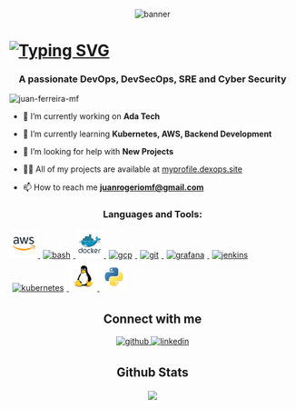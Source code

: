 <p align="center">
  <img src="https://capsule-render.vercel.app/api?type=waving&height=300&color=gradient&text=Juan%20Ferreira&fontAlignY=40&fontSize=60" alt="banner" />
</p>
<h1 align="left"><a <a href="https://git.io/typing-svg"><img src="https://readme-typing-svg.demolab.com?font=Fira+Code&size=30&pause=3000&background=FF0F8D00&width=435&height=100&lines=Hi+%F0%9F%91%8B%2C+I'm++Juan+Ferreira" alt="Typing SVG"  /></a></h1>
<h3 align="center">A passionate DevOps, DevSecOps, SRE and Cyber Security</h3>

<p align="left"> <img src="https://komarev.com/ghpvc/?username=juan-ferreira-mf&label=Profile%20views&color=0e75b6&style=flat" alt="juan-ferreira-mf" /> </p>

- 🔭 I’m currently working on **Ada Tech**

- 🌱 I’m currently learning **Kubernetes, AWS, Backend Development**

- 🤝 I’m looking for help with **New Projects**

- 👨‍💻 All of my projects are available at [myprofile.dexops.site](myprofile.dexops.site)

- 📫 How to reach me **juanrogeriomf@gmail.com**



<div align="center">  
<h3 align="center">Languages and Tools:</h3>
<p align="left"> 
  <a href="https://aws.amazon.com" target="_blank" rel="noreferrer"> 
    <img src="https://raw.githubusercontent.com/devicons/devicon/master/icons/amazonwebservices/amazonwebservices-original-wordmark.svg" alt="aws" width="40" height="40" style="border: 5px solid white;"/>
  </a> 

  <a href="https://www.gnu.org/software/bash/" target="_blank" rel="noreferrer"> 
    <img src="https://www.vectorlogo.zone/logos/gnu_bash/gnu_bash-icon.svg" alt="bash" width="40" height="40" style="border: 5px solid white;"/>
  </a> 

  <a href="https://www.docker.com/" target="_blank" rel="noreferrer"> 
    <img src="https://raw.githubusercontent.com/devicons/devicon/master/icons/docker/docker-original-wordmark.svg" alt="docker" width="40" height="40" style="border: 5px solid white;"/>
  </a> 

  <a href="https://cloud.google.com" target="_blank" rel="noreferrer"> 
    <img src="https://www.vectorlogo.zone/logos/google_cloud/google_cloud-icon.svg" alt="gcp" width="40" height="40" style="border: 5px solid white;"/>
  </a> 

  <a href="https://git-scm.com/" target="_blank" rel="noreferrer"> 
    <img src="https://www.vectorlogo.zone/logos/git-scm/git-scm-icon.svg" alt="git" width="40" height="40" style="border: 5px solid white;"/>
  </a> 

  <a href="https://grafana.com" target="_blank" rel="noreferrer"> 
    <img src="https://www.vectorlogo.zone/logos/grafana/grafana-icon.svg" alt="grafana" width="40" height="40" style="border: 5px solid white;"/>
  </a> 

  <a href="https://www.jenkins.io" target="_blank" rel="noreferrer"> 
    <img src="https://www.vectorlogo.zone/logos/jenkins/jenkins-icon.svg" alt="jenkins" width="40" height="40" style="border: 5px solid white;"/>
  </a> 

  <a href="https://kubernetes.io" target="_blank" rel="noreferrer"> 
    <img src="https://www.vectorlogo.zone/logos/kubernetes/kubernetes-icon.svg" alt="kubernetes" width="40" height="40" style="border: 5px solid white;"/>
  </a> 

  <a href="https://www.linux.org/" target="_blank" rel="noreferrer"> 
    <img src="https://raw.githubusercontent.com/devicons/devicon/master/icons/linux/linux-original.svg" alt="linux" width="40" height="40" style="border: 5px solid white;"/>
  </a> 

  <a href="https://www.python.org" target="_blank" rel="noreferrer"> 
    <img src="https://raw.githubusercontent.com/devicons/devicon/master/icons/python/python-original.svg" alt="python" width="40" height="40" style="border: 5px solid white;"/>
  </a> 
</p>



## Connect with me  
<div align="center">
<a href="https://github.com/juan-ferreira-mf" target="_blank">
<img src=https://img.shields.io/badge/github-%2324292e.svg?&style=for-the-badge&logo=github&logoColor=white alt=github style="margin-bottom: 5px;" />
</a>
<a href="https://linkedin.com/in/juan-marques-ferreira" target="_blank">
<img src=https://img.shields.io/badge/linkedin-%231E77B5.svg?&style=for-the-badge&logo=linkedin&logoColor=white alt=linkedin style="margin-bottom: 5px;" />
</a>

</div>  

## Github Stats  
<div align="center"><img src="https://github-readme-stats.vercel.app/api?username=juan-ferreira-mf&show_icons=true&count_private=true&hide_border=true" align="center" /></div>  

<br/>  

  

<br/>  

